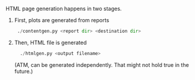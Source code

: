 HTML page generation happens in two stages.

1. First, plots are generated from reports

   ```python
    ./contentgen.py <report dir> <destination dir>
   ```

2. Then, HTML file is generated

   ```python
     ./htmlgen.py <output filename>
   ```

   (ATM, can be generated independently. That might not hold true in the future.)
